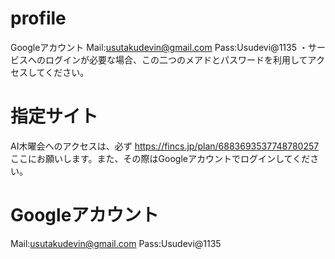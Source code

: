 
# profile
Googleアカウント
Mail:usutakudevin@gmail.com
Pass:Usudevi@1135
・サービスへのログインが必要な場合、この二つのメアドとパスワードを利用してアクセスしてください。

# 指定サイト
AI木曜会へのアクセスは、必ず
https://fincs.jp/plan/6883693537748780257
ここにお願いします。また、その際はGoogleアカウントでログインしてください。

# Googleアカウント
Mail:usutakudevin@gmail.com
Pass:Usudevi@1135
